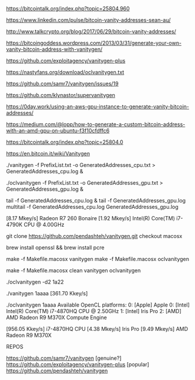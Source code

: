 https://bitcointalk.org/index.php?topic=25804.960

https://www.linkedin.com/pulse/bitcoin-vanity-addresses-sean-au/

http://www.talkcrypto.org/blog/2017/06/29/bitcoin-vanity-addresses/



https://bitcoingoddess.wordpress.com/2013/03/31/generate-your-own-vanity-bitcoin-address-with-vanitygen/

https://github.com/exploitagency/vanitygen-plus


https://nastyfans.org/download/oclvanitygen.txt

https://github.com/samr7/vanitygen/issues/19

https://github.com/klynastor/supervanitygen


https://0day.work/using-an-aws-gpu-instance-to-generate-vanity-bitcoin-addresses/

https://medium.com/@lopp/how-to-generate-a-custom-bitcoin-address-with-an-amd-gpu-on-ubuntu-f3f10cfdffc6


https://bitcointalk.org/index.php?topic=25804.0

https://en.bitcoin.it/wiki/Vanitygen



./vanitygen -f PrefixList.txt -o GeneratedAddresses_cpu.txt > GeneratedAddresses_cpu.log &

./oclvanitygen -f PrefixList.txt -o GeneratedAddresses_gpu.txt > GeneratedAddresses_gpu.log &


tail -f GeneratedAddresses_cpu.log & tail -f GeneratedAddresses_gpu.log 
multitail -f GeneratedAddresses_cpu.log GeneratedAddresses_gpu.log 


[8.17 Mkey/s] Radeon R7 260 Bonaire 
[1.92 Mkey/s] Intel(R) Core(TM) i7-4790K CPU @ 4.00GHz




git clone https://github.com/pendashteh/vanitygen.git
checkout macosx


brew install openssl && brew install pcre

make -f Makefile.macosx vanitygen
make -f Makefile.macosx oclvanitygen

make -f Makefile.macosx clean vanitygen oclvanitygen

./oclvanitygen -d2 1a22

./vanitygen 1aaaa
[361.70 Kkey/s]

./oclvanitygen 1aaaa
Available OpenCL platforms:
0: [Apple] Apple
  0: [Intel] Intel(R) Core(TM) i7-4870HQ CPU @ 2.50GHz
  1: [Intel] Iris Pro
  2: [AMD] AMD Radeon R9 M370X Compute Engine


[956.05 Kkey/s] i7-4870HQ CPU
[4.38 Mkey/s] Iris Pro
[9.49 Mkey/s] AMD Radeon R9 M370X







REPOS

https://github.com/samr7/vanitygen [genuine?] 
https://github.com/exploitagency/vanitygen-plus [popular]
https://github.com/pendashteh/vanitygen
